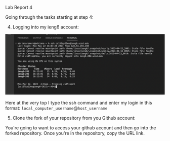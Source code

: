 Lab Report 4   


Going through the tasks starting at step 4:  

4. Logging into my ieng6 account:  

![step1](https://github.com/DamianGN136/cse15l-lab-reports/blob/main/Screen%20Shot%202023-05-22%20at%204.17.08%20PM.png)

Here at the very top I type the ssh command and enter my login in this format: `local_computer_username`@`host_username`  

5. Clone the fork of your repository from you Github account:  

You're going to want to access your github account and then go into the forked repository. Once you're in the repository, copy the URL link.   




